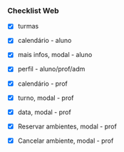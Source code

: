 <h3>Checklist Web</h3>

- [X] turmas
- [X] calendário - aluno
- [X] mais infos, modal - aluno
- [X] perfil - aluno/prof/adm
- [X] calendário - prof
- [X] turno, modal - prof
- [X] data, modal - prof
- [X] Reservar ambientes, modal - prof 
- [X] Cancelar ambiente, modal - prof


